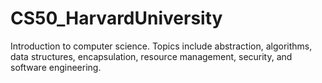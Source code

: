 # CS50_HarvardUniversity
Introduction to computer science. Topics include abstraction, algorithms, data structures, encapsulation, resource management, security, and software engineering.
